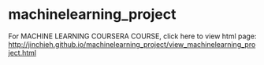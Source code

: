 # machinelearning_project

For MACHINE LEARNING COURSERA COURSE, click here to view html page:
http://jinchieh.github.io/machinelearning_project/view_machinelearning_project.html
